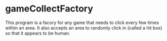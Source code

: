 # gameCollectFactory
This program is a facory for any game that needs to click every few times within an area.
It also accepts an area to randomly click in (called a hit box) so that it appears to be human.

